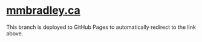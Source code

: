 # [mmbradley.ca](https://mmbradley.ca)

This branch is deployed to GitHub Pages to automatically redirect to the link above.
